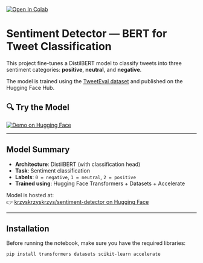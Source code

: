 [![Open In Colab](https://colab.research.google.com/assets/colab-badge.svg)](https://colab.research.google.com/github/krzysgit/Sentiment_detector/blob/main/Sentiment.ipynb)

# Sentiment Detector — BERT for Tweet Classification

This project fine-tunes a DistilBERT model to classify tweets into three sentiment categories: **positive**, **neutral**, and **negative**.

The model is trained using the [TweetEval dataset](https://huggingface.co/datasets/tweet_eval) and published on the Hugging Face Hub.

## 🔍 Try the Model

[![Demo on Hugging Face](https://img.shields.io/badge/%F0%9F%A4%97%20HuggingFace-Demo-blue?logo=huggingface&logoColor=white)](https://huggingface.co/spaces/your-username/krzyskrzyskrzys/Sentiment)

---

## Model Summary

-   **Architecture**: DistilBERT (with classification head)
-   **Task**: Sentiment classification
-   **Labels**: `0 = negative`, `1 = neutral`, `2 = positive`
-   **Trained using**: Hugging Face Transformers + Datasets + Accelerate

Model is hosted at:  
👉 [krzyskrzyskrzys/sentiment-detector on Hugging Face](https://huggingface.co/krzyskrzyskrzys/sentiment-detector)

---

## Installation

Before running the notebook, make sure you have the required libraries:

```bash
pip install transformers datasets scikit-learn accelerate
```
